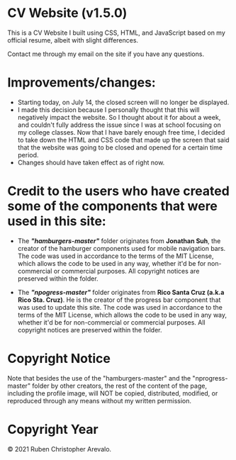 # CV Website (v1.5.0)
This is a CV Website I built using CSS, HTML, and JavaScript based on my official resume, albeit with slight differences.

Contact me through my email on the site if you have any questions.

# Improvements/changes:

* Starting today, on July 14, the closed screen will no longer be displayed.
* I made this decision because I personally thought that this will negatively impact the website. So I thought about it for about a week, and couldn't fully address the issue since I was at school focusing on my college classes. Now that I have barely enough free time, I decided to take down the HTML and CSS code that made up the screen that said that the website was going to be closed and opened for a certain time period.
* Changes should have taken effect as of right now.

# Credit to the users who have created some of the components that were used in this site: 

* The _**"hamburgers-master"**_ folder originates from **Jonathan Suh**, the creator of the hamburger components used for mobile navigation bars. The code was used in accordance to the terms of the MIT License, which allows the code to be used in any way, whether it'd be for non-commercial or commercial purposes. All copyright notices are preserved within the folder.

* The _**"npogress-master"**_ folder originates from **Rico Santa Cruz (a.k.a Rico Sta. Cruz)**. He is the creator of the progress bar component that was used to update this site. The code was used in accordance to the terms of the MIT License, which allows the code to be used in any way, whether it'd be for non-commercial or commercial purposes. All copyright notices are preserved within the folder.

# Copyright Notice

Note that besides the use of the "hamburgers-master" and the "nprogress-master" folder by other creators, the rest of the content of the page, including the profile image, will NOT be copied, distributed, modified, or reproduced through any means without my written permission.

# Copyright Year

© 2021 Ruben Christopher Arevalo.
